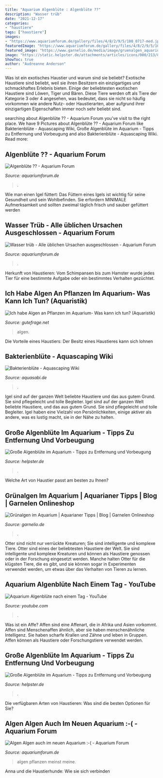 ```yaml
---
title: "Aquarium Algenblüte : Algenblüte ??"
description: "Wasser trüb"
date: "2021-12-17"
categories:
- "haustiere"
tags: ["haustiere"]
images:
- "https://www.aquariumforum.de/gallery/files/4/8/2/9/5/100_0717-med.jpg"
featuredImage: "https://www.aquariumforum.de/gallery/files/4/8/2/9/5/100_0717-med.jpg"
featured_image: "https://www.garnelio.de/media/image/gruenalgen_aquarium.jpg"
image: "https://static.helpster.de/attachments/articles/icons/000/213/867/large/186534790.jpg"
ShowToc: true
author: "Audreanne Anderson"
---
```



Was ist ein exotisches Haustier und warum sind sie beliebt?
Exotische Haustiere sind beliebt, weil sie ihren Besitzern ein einzigartiges und schmackhaftes Erlebnis bieten. Einige der beliebtesten exotischen Haustiere sind Löwen, Tiger und Bären. Diese Tiere werden oft als Tiere der Kategorie 3 oder 4 angesehen, was bedeutet, dass sie nicht so häufig vorkommen wie andere Nutz- oder Haustierarten, aber aufgrund ihrer einzigartigen Eigenschaften immer noch sehr beliebt sind.

	

		
searching about Algenblüte ?? - Aquarium Forum you've visit to the right place. We have 9 Pictures about Algenblüte ?? - Aquarium Forum like Bakterienblüte - Aquascaping Wiki, Große Algenblüte im Aquarium - Tipps zu Entfernung und Vorbeugung and also Bakterienblüte - Aquascaping Wiki. Read more:
		
    
## Algenblüte ?? - Aquarium Forum

<img loading=lazy src="http://www.aquariumforum.de/gallery/files/2/0/1/4/0/aq15-med.jpg" onerror="this.onerror=null;this.src='https://tse2.mm.bing.net/th?id=OIP._XbDhe8w7zHnS3uuVmlzcwHaFj&amp;pid=15.1';" alt="Algenblüte ?? - Aquarium Forum">

_Source: aquariumforum.de_

>. 

	

Wie man einen Igel füttert: Das Füttern eines Igels ist wichtig für seine Gesundheit und sein Wohlbefinden. Sie erfordern MINIMALE Aufmerksamkeit und sollten zweimal täglich frisch und sauber gefüttert werden

    
## Wasser Trüb - Alle üblichen Ursachen Ausgeschlossen - Aquarium Forum

<img loading=lazy src="https://www.aquariumforum.de/gallery/files/4/8/2/9/5/100_0717-med.jpg" onerror="this.onerror=null;this.src='https://tse1.mm.bing.net/th?id=OIP.ATFhXbXYLmFf8AKag1JplgHaFj&amp;pid=15.1';" alt="Wasser trüb - Alle üblichen Ursachen ausgeschlossen - Aquarium Forum">

_Source: aquariumforum.de_

>. 

	

Herkunft von Haustieren: Vom Schimpansen bis zum Hamster wurde jedes Tier für eine bestimmte Aufgabe oder ein bestimmtes Verhalten gezüchtet.

    
## Ich Habe Algen An Pflanzen Im Aquarium- Was Kann Ich Tun? (Aquaristik)

<img loading=lazy src="https://images.gutefrage.net/media/fragen/bilder/algen-an-pflanzen-im-aquarium--was-tun/4_original.jpg?v=1436379009000" onerror="this.onerror=null;this.src='https://tse1.mm.bing.net/th?id=OIP.ZADnFaDB8e3WdRtVUb5PZAHaHa&amp;pid=15.1';" alt="Ich habe Algen an Pflanzen im Aquarium- Was kann ich tun? (Aquaristik)">

_Source: gutefrage.net_

>algen. 

	

Die Vorteile eines Haustiers: Der Besitz eines Haustieres kann sich lohnen

    
## Bakterienblüte - Aquascaping Wiki

<img loading=lazy src="https://www.aquasabi.de/vcdn/images/item/zoom/zStzf1YPrW/bakterienbluete#1.jpg" onerror="this.onerror=null;this.src='https://tse1.mm.bing.net/th?id=OIP.ZgTn5T3sYsFAJooi7wjHLwHaFF&amp;pid=15.1';" alt="Bakterienblüte - Aquascaping Wiki">

_Source: aquasabi.de_

>. 

	

Igel sind auf der ganzen Welt beliebte Haustiere und das aus gutem Grund. Sie sind pflegeleicht und tolle Begleiter.
Igel sind auf der ganzen Welt beliebte Haustiere, und das aus gutem Grund. Sie sind pflegeleicht und tolle Begleiter. Igel haben eine Vielzahl von Persönlichkeiten, einige aktiver als andere, was es lustig macht, sie in der Nähe zu halten.

    
## Große Algenblüte Im Aquarium - Tipps Zu Entfernung Und Vorbeugung

<img loading=lazy src="https://static.helpster.de/attachments/articles/icons/000/213/867/featured/186534790.jpg" onerror="this.onerror=null;this.src='https://tse2.mm.bing.net/th?id=OIP.8fIn41G9psDnZlcIeBUUCwHaE8&amp;pid=15.1';" alt="Große Algenblüte im Aquarium - Tipps zu Entfernung und Vorbeugung">

_Source: helpster.de_

>. 

	

Welche Art von Haustier passt am besten zu Ihnen?

    
## Grünalgen Im Aquarium | Aquarianer Tipps | Blog | Garnelen Onlineshop

<img loading=lazy src="https://www.garnelio.de/media/image/gruenalgen_aquarium.jpg" onerror="this.onerror=null;this.src='https://tse3.mm.bing.net/th?id=OIP.4SAwj-N4qmhhmRJV7TonIgHaFC&amp;pid=15.1';" alt="Grünalgen im Aquarium | Aquarianer Tipps | Blog | Garnelen Onlineshop">

_Source: garnelio.de_

>. 

	

Otter sind nicht nur verrückte Kreaturen; Sie sind intelligente und komplexe Tiere.
Otter sind eines der beliebtesten Haustiere der Welt. Sie sind intelligente und komplexe Kreaturen und können als Haustiere genossen oder in der Forschung eingesetzt werden. Manche halten Otter für die klügsten Tiere, die es gibt, und sie können sogar in Experimenten verwendet werden, um etwas über das Verhalten von Tieren zu lernen.

    
## Aquarium Algenblüte Nach Einem Tag - YouTube

<img loading=lazy src="https://i.ytimg.com/vi/wwAMi-79z6c/maxresdefault.jpg" onerror="this.onerror=null;this.src='https://tse4.mm.bing.net/th?id=OIP.l-hZr-9cZNhIIVNGtsQX4QHaEK&amp;pid=15.1';" alt="Aquarium Algenblüte nach einem Tag - YouTube">

_Source: youtube.com_

>. 

	

Was ist ein Affe?
Affen sind eine Affenart, die in Afrika und Asien vorkommt. Affen sind Menschenaffen ähnlich, aber sie haben menschenähnliche Intelligenz. Sie haben scharfe Krallen und Zähne und leben in Gruppen. Affen können als Haustiere oder Forschungstiere verwendet werden.

    
## Große Algenblüte Im Aquarium - Tipps Zu Entfernung Und Vorbeugung

<img loading=lazy src="https://static.helpster.de/attachments/articles/icons/000/213/867/large/186534790.jpg" onerror="this.onerror=null;this.src='https://tse3.mm.bing.net/th?id=OIP.zFXSqYlqo4vBf5xYudiPMAAAAA&amp;pid=15.1';" alt="Große Algenblüte im Aquarium - Tipps zu Entfernung und Vorbeugung">

_Source: helpster.de_

>. 

	

Die verfügbaren Arten von Haustieren: Was sind die besten Optionen für Sie?

    
## Algen Algen Auch Im Neuen Aquarium :-( - Aquarium Forum

<img loading=lazy src="https://image-proxy.forumhome.com/ff38f16b02941f27005a50d6cc689d54ddc83af1?url=https:%2F%2Fae01.alicdn.com%2Fkf%2FHTB14nkHQpXXXXXQXXXXq6xXFXXX8%2F4-cm-Cladophora-Live-Aquarium-Zubeh-r-Pflanze-Aquarium-Garnelen-Nano-F-r-Marimo-Moos-Balls.jpg" onerror="this.onerror=null;this.src='https://tse1.mm.bing.net/th?id=OIP.wDkiNHY14LijKq97uykZUAHaHa&amp;pid=15.1';" alt="Algen Algen auch im neuen Aquarium :-( - Aquarium Forum">

_Source: aquariumforum.de_

>algen pflanzen meinst meine. 

	

Anna und die Haustierhunde: Wie sie sich verbinden

